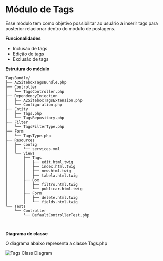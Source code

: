 Módulo de Tags
==============

Esse módulo tem como objetivo possibilitar ao usuário a inserir tags para posterior relacionar dentro do módulo de postagens.

**Funcionalidades**

* Inclusão de tags
* Edição de tags
* Exclusão de tags

**Estrutura do módulo**

```
TagsBundle/
├── A2SiteboxTagsBundle.php
├── Controller
│   └── TagsController.php
├── DependencyInjection
│   ├── A2SiteboxTagsExtension.php
│   └── Configuration.php
├── Entity
│   ├── Tags.php
│   └── TagsRepository.php
├── Filter
│   └── TagsFilterType.php
├── Form
│   └── TagsType.php
├── Resources
│   ├── config
│   │   └── services.xml
│   └── views
│       ├── Tags
│       │   ├── edit.html.twig
│       │   ├── index.html.twig
│       │   ├── new.html.twig
│       │   ├── tabela.html.twig
│       ├── Box
│       │   ├── filtro.html.twig
│       │   └── publicar.html.twig
│       ├── Form
│       │   ├── delete.html.twig
│       │   └── fields.html.twig
└── Tests
    └── Controller
        └── DefaultControllerTest.php
           
        
```

**Diagrama de classe**

O diagrama abaixo representa a classe Tags.php

![Tags Class Diagram](https://github.com/a2comunicacao/a2sitebox-docs/blob/2.0/modulos/diagramas/tags.png "Tags Class Diagram")

